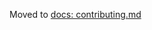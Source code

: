 Moved to [docs: contributing.md](https://github.com/code-collabo/docs/blob/main/CODE_OF_CONDUCT.md)

